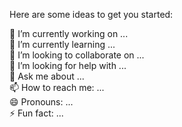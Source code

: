 
Here are some ideas to get you started:

 🔭 I’m currently working on ...                                    </br>
 🌱 I’m currently learning ...                                     </br>
 👯 I’m looking to collaborate on ...                              </br>
 🤔 I’m looking for help with ...                                   </br>
 💬 Ask me about ...                                               </br>
 📫 How to reach me: ...                                           </br>
 😄 Pronouns: ...                                                  </br>
 ⚡ Fun fact: ...                                                   </br>

